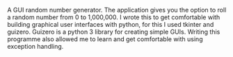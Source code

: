 A GUI random number generator. The application gives you the option to roll a random number from 0 to 1,000,000. I wrote this to get comfortable with building graphical user interfaces with python, for this I used tkinter and guizero. Guizero is a python 3 library for creating simple GUIs. Writing this programme also allowed me to learn and get comfortable with using exception handling.
